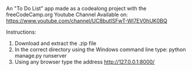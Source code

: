 An "To Do List" app made as a codealong project with the freeCodeCamp.org Youtube Channel
Available on: https://www.youtube.com/channel/UC8butISFwT-Wl7EV0hUK0BQ

Instructions:
1. Download and extract the .zip file
2. In the correct directory using the Windows command line type: python manage.py runserver
3. Using any browser type the address http://127.0.0.1:8000/ 
